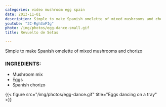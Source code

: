 ```yaml
---
categories: video mushroom egg spain
date: 2013-11-01
description: Simple to make Spanish omelette of mixed mushrooms and chorizo
youtube: "2C-Rgh3oFIg"
photo: /img/photos/egg-dance-small.gif
title: Revuelto de Setas

---
```


Simple to make Spanish omelette of mixed mushrooms and chorizo

### INGREDIENTS:
* Mushroom mix
* Eggs
* Spanish chorizo

{{< figure src="/img/photos/egg-dance.gif" title="Eggs dancing on a tray" >}}



